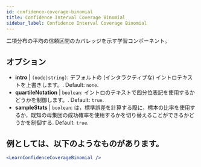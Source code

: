 ```yaml
---
id: confidence-coverage-binomial
title: Confidence Interval Coverage Binomial
sidebar_label: Confidence Interval Coverage Binomial
---
```


二項分布の平均の信頼区間のカバレッジを示す学習コンポーネント。

## オプション

* __intro__ | `(node|string)`: デフォルトの (インタラクティブな) イントロテキストを上書きします。. Default: `none`.
* __quartileNotation__ | `boolean`: イントロのテキストで四分位表記を使用するかどうかを制御します。. Default: `true`.
* __sampleStats__ | `boolean`: は，標準誤差を計算する際に，標本の比率を使用するか，既知の母集団の成功確率を使用するかを切り替えることができるかどうかを制御する. Default: `true`.


## 例としては、以下のようなものがあります。

```jsx live
<LearnConfidenceCoverageBinomial />
```

